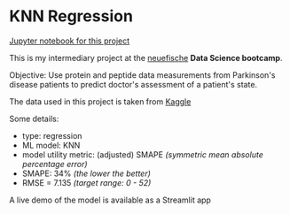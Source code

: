 # KNN Regression

[Jupyter notebook for this project](/notebook.ipynb)

This is my intermediary project at the [neuefische](https://www.neuefische.de/en/bootcamp/data-science) **Data Science bootcamp**.


Objective: Use protein and peptide data measurements from Parkinson's disease patients to predict doctor's assessment of a patient's state.



The data used in this project is taken from [Kaggle](https://www.kaggle.com/competitions/amp-parkinsons-disease-progression-prediction)


Some details:
- type: regression
- ML model: KNN
- model utility metric: (adjusted) SMAPE _(symmetric mean absolute percentage error)_
- SMAPE: 34% _(the lower the better)_
- RMSE = 7.135 _(target range: 0 - 52)_

A live demo of the model is available as a Streamlit app

